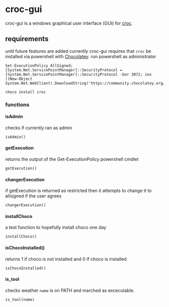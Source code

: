 # croc-gui
croc-gui is a windows graphical user interface (GUI) for [croc](https://github.com/schollz/croc).
## requirements
until future features are added currently croc-gui requires that `croc` be installed via powershell with [Chocolatey](https://chocolatey.org). 
run powershell as administrator
```
Set-ExecutionPolicy AllSigned; [System.Net.ServicePointManager]::SecurityProtocol = [System.Net.ServicePointManager]::SecurityProtocol -bor 3072; iex ((New-Object System.Net.WebClient).DownloadString('https://community.chocolatey.org/install.ps1'))

choco install croc
```

### functions 
#### isAdmin  
checks if currently ran as admin
```
isAdmin()
```

#### getExecution
returns the output of the Get-ExecutionPolicy powershell cmdlet
```
getExecution()
```

#### changerExecution
if getExecution is returned as restricted then it attempts to change it to allsigned if the user agrees
```
changerExecution()
```

#### installChoco
a test function to hopefully install choco one day
```
installChoco()
```

#### isChocoInstalled()
returns 1 if choco is not installed and 0 if choco is installed
```
isChocoInstalled()
```

#### is_tool
checks weather `name` is on PATH and marched as excecutable.
```
is_tool(name)
```
